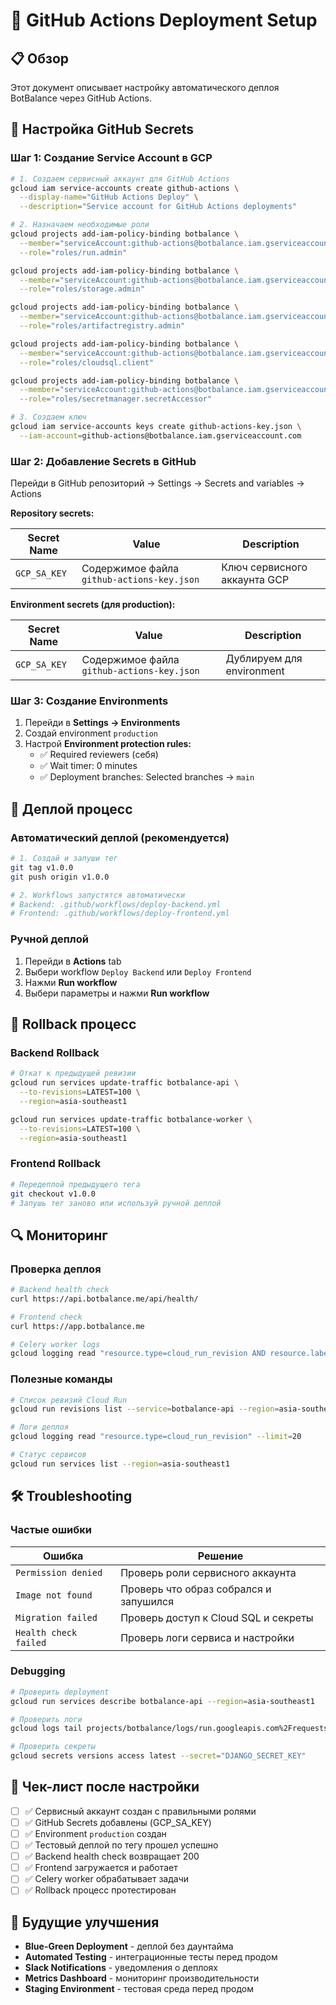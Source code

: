 # 🚀 GitHub Actions Deployment Setup

## 📋 **Обзор**

Этот документ описывает настройку автоматического деплоя BotBalance через GitHub Actions.

## 🔐 **Настройка GitHub Secrets**

### **Шаг 1: Создание Service Account в GCP**

```bash
# 1. Создаем сервисный аккаунт для GitHub Actions
gcloud iam service-accounts create github-actions \
  --display-name="GitHub Actions Deploy" \
  --description="Service account for GitHub Actions deployments"

# 2. Назначаем необходимые роли
gcloud projects add-iam-policy-binding botbalance \
  --member="serviceAccount:github-actions@botbalance.iam.gserviceaccount.com" \
  --role="roles/run.admin"

gcloud projects add-iam-policy-binding botbalance \
  --member="serviceAccount:github-actions@botbalance.iam.gserviceaccount.com" \
  --role="roles/storage.admin"

gcloud projects add-iam-policy-binding botbalance \
  --member="serviceAccount:github-actions@botbalance.iam.gserviceaccount.com" \
  --role="roles/artifactregistry.admin"

gcloud projects add-iam-policy-binding botbalance \
  --member="serviceAccount:github-actions@botbalance.iam.gserviceaccount.com" \
  --role="roles/cloudsql.client"

gcloud projects add-iam-policy-binding botbalance \
  --member="serviceAccount:github-actions@botbalance.iam.gserviceaccount.com" \
  --role="roles/secretmanager.secretAccessor"

# 3. Создаем ключ
gcloud iam service-accounts keys create github-actions-key.json \
  --iam-account=github-actions@botbalance.iam.gserviceaccount.com
```

### **Шаг 2: Добавление Secrets в GitHub**

Перейди в GitHub репозиторий → Settings → Secrets and variables → Actions

**Repository secrets:**

| Secret Name | Value | Description |
|-------------|-------|-------------|
| `GCP_SA_KEY` | Содержимое файла `github-actions-key.json` | Ключ сервисного аккаунта GCP |

**Environment secrets (для production):**

| Secret Name | Value | Description |
|-------------|-------|-------------|
| `GCP_SA_KEY` | Содержимое файла `github-actions-key.json` | Дублируем для environment |

### **Шаг 3: Создание Environments**

1. Перейди в **Settings → Environments**
2. Создай environment `production`
3. Настрой **Environment protection rules:**
   - ✅ Required reviewers (себя)
   - ✅ Wait timer: 0 minutes
   - ✅ Deployment branches: Selected branches → `main`

## 🚀 **Деплой процесс**

### **Автоматический деплой (рекомендуется)**

```bash
# 1. Создай и запуши тег
git tag v1.0.0
git push origin v1.0.0

# 2. Workflows запустятся автоматически
# Backend: .github/workflows/deploy-backend.yml
# Frontend: .github/workflows/deploy-frontend.yml
```

### **Ручной деплой**

1. Перейди в **Actions** tab
2. Выбери workflow `Deploy Backend` или `Deploy Frontend`
3. Нажми **Run workflow**
4. Выбери параметры и нажми **Run workflow**

## 🔄 **Rollback процесс**

### **Backend Rollback**

```bash
# Откат к предыдущей ревизии
gcloud run services update-traffic botbalance-api \
  --to-revisions=LATEST=100 \
  --region=asia-southeast1

gcloud run services update-traffic botbalance-worker \
  --to-revisions=LATEST=100 \
  --region=asia-southeast1
```

### **Frontend Rollback**

```bash
# Передеплой предыдущего тега
git checkout v1.0.0
# Запушь тег заново или используй ручной деплой
```

## 🔍 **Мониторинг**

### **Проверка деплоя**

```bash
# Backend health check
curl https://api.botbalance.me/api/health/

# Frontend check
curl https://app.botbalance.me

# Celery worker logs
gcloud logging read "resource.type=cloud_run_revision AND resource.labels.service_name=botbalance-worker" --limit=10
```

### **Полезные команды**

```bash
# Список ревизий Cloud Run
gcloud run revisions list --service=botbalance-api --region=asia-southeast1

# Логи деплоя
gcloud logging read "resource.type=cloud_run_revision" --limit=20

# Статус сервисов
gcloud run services list --region=asia-southeast1
```

## 🛠️ **Troubleshooting**

### **Частые ошибки**

| Ошибка | Решение |
|--------|---------|
| `Permission denied` | Проверь роли сервисного аккаунта |
| `Image not found` | Проверь что образ собрался и запушился |
| `Migration failed` | Проверь доступ к Cloud SQL и секреты |
| `Health check failed` | Проверь логи сервиса и настройки |

### **Debugging**

```bash
# Проверить deployment
gcloud run services describe botbalance-api --region=asia-southeast1

# Проверить логи
gcloud logs tail projects/botbalance/logs/run.googleapis.com%2Frequests

# Проверить секреты
gcloud secrets versions access latest --secret="DJANGO_SECRET_KEY"
```

## 📝 **Чек-лист после настройки**

- [ ] ✅ Сервисный аккаунт создан с правильными ролями
- [ ] ✅ GitHub Secrets добавлены (GCP_SA_KEY)
- [ ] ✅ Environment `production` создан
- [ ] ✅ Тестовый деплой по тегу прошел успешно
- [ ] ✅ Backend health check возвращает 200
- [ ] ✅ Frontend загружается и работает
- [ ] ✅ Celery worker обрабатывает задачи
- [ ] ✅ Rollback процесс протестирован

## 🔮 **Будущие улучшения**

- **Blue-Green Deployment** - деплой без даунтайма
- **Automated Testing** - интеграционные тесты перед продом
- **Slack Notifications** - уведомления о деплоях
- **Metrics Dashboard** - мониторинг производительности
- **Staging Environment** - тестовая среда перед продом
